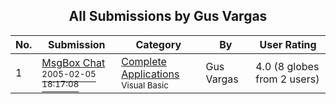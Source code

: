 ﻿<div align="center">

## All Submissions by Gus Vargas

</div>

No.  | Submission | Category | By   | User Rating
---- | ---------- | -------- | ---- | -----------
1 | [MsgBox Chat<br /><sup>2005-02-05 18:17:08</sup>](https://github.com/Planet-Source-Code/gus-vargas-msgbox-chat__1-58717) | [Complete Applications<br /><sup>Visual Basic</sup>](../ByCategory/complete-applications__1-27.md) | Gus Vargas | 4.0 (8 globes from 2 users)
